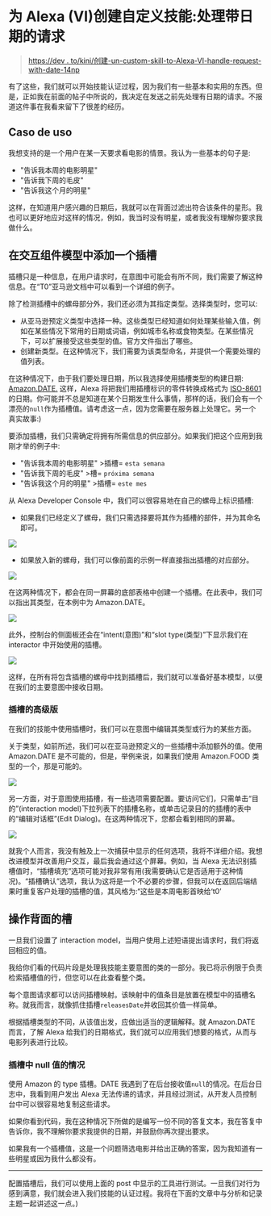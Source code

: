 # 为 Alexa (VI)创建自定义技能:处理带日期的请求

> [https://dev . to/kini/创建-un-custom-skill-to-Alexa-VI-handle-request-with-date-14np](https://dev.to/kini/creando-un-custom-skill-para-alexa-vi-manejando-request-con-fechas-14np)

有了这些，我们就可以开始技能认证过程，因为我们有一些基本和实用的东西。但是，正如我在前面的帖子中所说的，我决定在发送之前先处理有日期的请求。不报道这件事在我看来留下了很差的经历。

## Caso de uso

我想支持的是一个用户在某一天要求看电影的情景。我认为一些基本的句子是:

*   "告诉我本周的电影明星"
*   "告诉我下周的毛皮"
*   "告诉我这个月的明星"

这样，在知道用户感兴趣的日期后，我就可以在背面过滤出符合该条件的星形。我也可以更好地应对这样的情况，例如，我当时没有明星，或者我没有理解你要求我做什么。

## 在交互组件模型中添加一个插槽

插槽只是一种信息，在用户请求时，在意图中可能会有所不同，我们需要了解这种信息。在“T0”亚马逊文档中可以看到一个详细的例子。

除了检测插槽中的螺母部分外，我们还必须为其指定类型。选择类型时，您可以:

*   从亚马逊预定义类型中选择一种。这些类型已经知道如何处理某些输入值，例如在某些情况下常用的日期或词语，例如城市名称或食物类型。在某些情况下，可以扩展接受这些类型的值。官方文件指出了哪些。
*   创建新类型。在这种情况下，我们需要为该类型命名，并提供一个需要处理的值列表。

在这种情况下，由于我们要处理日期，所以我选择使用插槽类型的构建日期: [Amazon.DATE.](https://developer.amazon.com/docs/custom-skills/slot-type-reference.html#date) 这样，Alexa 将把我们用插槽标识的零件转换成格式为 [ISO-8601](https://en.wikipedia.org/wiki/ISO_8601#Dates) 的日期。你可能并不总是知道在某个日期发生什么事情，那样的话，我们会有一个漂亮的`null`作为插槽值。请考虑这一点，因为您需要在服务器上处理它。另一个真实故事:)

要添加插槽，我们只需确定将拥有所需信息的供应部分。如果我们把这个应用到我刚才举的例子中:

*   "告诉我本周的电影明星" >插槽= `esta semana`
*   "告诉我下周的毛皮" >槽= `próxima semana`
*   "告诉我这个月的明星" >插槽= `este mes`

从 Alexa Developer Console 中，我们可以很容易地在自己的螺母上标识插槽:

*   如果我们已经定义了螺母，我们只需选择要将其作为插槽的部件，并为其命名即可。

[![](img/3ddc585d47cf82fdb1bfef13636b6f44.png)](https://res.cloudinary.com/practicaldev/image/fetch/s--fJCWEtSv--/c_limit%2Cf_auto%2Cfl_progressive%2Cq_66%2Cw_880/https://www.kinisoftware.com/conteimg/2019/03/creatingSlot-2.gif)

*   如果放入新的螺母，我们可以像前面的示例一样直接指出插槽的对应部分。

[![](img/3a01c31ab3b92014777e7409d91af0b7.png)](https://res.cloudinary.com/practicaldev/image/fetch/s---aF2BplI--/c_limit%2Cf_auto%2Cfl_progressive%2Cq_66%2Cw_880/https://www.kinisoftware.com/conteimg/2019/03/creatingSlot2.gif)

在这两种情况下，都会在同一屏幕的底部表格中创建一个插槽。在此表中，我们可以指出其类型，在本例中为 Amazon.DATE。

[![](img/15ef3797b8d9386431064dda88fe1bc3.png)](https://res.cloudinary.com/practicaldev/image/fetch/s--gwWCwsAN--/c_limit%2Cf_auto%2Cfl_progressive%2Cq_auto%2Cw_880/https://www.kinisoftware.com/conteimg/2019/03/Screen-Shot-2019-03-02-at-13.29.37.png)

此外，控制台的侧面板还会在“intent(意图)”和“slot type(类型)”下显示我们在 interactor 中开始使用的插槽。

[![](img/2a7bf377d790b6e8738eb38e3203caab.png)](https://res.cloudinary.com/practicaldev/image/fetch/s--cffwQNSY--/c_limit%2Cf_auto%2Cfl_progressive%2Cq_auto%2Cw_880/https://www.kinisoftware.com/conteimg/2019/03/Screen-Shot-2019-03-02-at-13.31.00.png)

这样，在所有将包含插槽的螺母中找到插槽后，我们就可以准备好基本模型，以便在我们的主要意图中接收日期。

### 插槽的高级版

在我们的技能中使用插槽时，我们可以在意图中编辑其类型或行为的某些方面。

关于类型，如前所述，我们可以在亚马逊预定义的一些插槽中添加额外的值。使用 Amazon.DATE 是不可能的，但是，举例来说，如果我们使用 Amazon.FOOD 类型的一个，那是可能的。

[![](img/632cab68f91302e12d7b6b186d89b2fd.png)](https://res.cloudinary.com/practicaldev/image/fetch/s--w9h6cqdT--/c_limit%2Cf_auto%2Cfl_progressive%2Cq_auto%2Cw_880/https://www.kinisoftware.com/conteimg/2019/03/Screen-Shot-2019-03-02-at-13.41.54.png)

另一方面，对于意图使用插槽，有一些选项需要配置。要访问它们，只需单击“目的”(interaction model)下拉列表下的插槽名称，或单击记录目的的插槽的表中的“编辑对话框”(Edit Dialog)。在这两种情况下，您都会看到相同的屏幕。

[![](img/1ecf9349287fe7eda13fde34df5914f4.png)](https://res.cloudinary.com/practicaldev/image/fetch/s--A1lRnF4C--/c_limit%2Cf_auto%2Cfl_progressive%2Cq_auto%2Cw_880/https://www.kinisoftware.com/conteimg/2019/03/Screen-Shot-2019-03-02-at-13.32.24.png)

就我个人而言，我没有触及上一次捕获中显示的任何选项，我将不详细介绍。我想改进模型并改善用户交互，最后我会通过这个屏幕。例如，当 Alexa 无法识别插槽值时，“插槽填充”选项可能对我非常有用(我需要确认它是否适用于这种情况)。“插槽确认”选项，我认为这将是一个不必要的步骤，但我可以在返回后端结果时重复客户处理的插槽的值，其风格为:“这些是本周电影首映给‘t0’

## 操作背面的槽

一旦我们设置了 interaction model，当用户使用上述短语提出请求时，我们将返回相应的值。

我给你们看的代码片段是处理我技能主要意图的类的一部分。我已将示例限于负责检索插槽值的行，但您可以在此查看整个类。

每个意图请求都可以访问插槽映射。该映射中的值条目是放置在模型中的插槽名称。就我而言，就像抓住插槽`releasesDate`并收回其价值一样简单。

根据插槽类型的不同，从该值出发，应做出适当的逻辑解释。就 Amazon.DATE 而言，了解 Alexa 给我们的日期格式，我们就可以应用我们想要的格式，从而与电影列表进行比较。

### 插槽中 null 值的情况

使用 Amazon 的 type 插槽。DATE 我遇到了在后台接收值`null`的情况。在后台日志中，我看到用户发出 Alexa 无法传递的请求，并且经过测试，从开发人员控制台中可以很容易地复制这些请求。

如果你看到代码，我在这种情况下所做的是编写一份不同的答复文本，我在答复中告诉你，我不理解你要求我提供的日期，并鼓励你再次提出要求。

如果我有一个插槽值，这是一个问题筛选电影并给出正确的答案，因为我知道有一些明星或因为我什么都没有。

* * *

配置插槽后，我们可以使用上面的 post 中显示的工具进行测试。一旦我们对行为感到满意，我们就会进入我们技能的认证过程。我将在下面的文章中与分析和记录主题一起讲述这一点。)